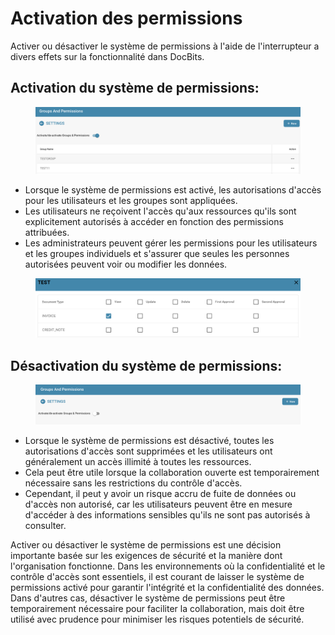 # Activation des permissions

Activer ou désactiver le système de permissions à l'aide de l'interrupteur a divers effets sur la fonctionnalité dans DocBits.

## **Activation du système de permissions:**

<figure><img src="../../../../../.gitbook/assets/activation-permissions1.png" alt=""><figcaption></figcaption></figure>

* Lorsque le système de permissions est activé, les autorisations d'accès pour les utilisateurs et les groupes sont appliquées.
* Les utilisateurs ne reçoivent l'accès qu'aux ressources qu'ils sont explicitement autorisés à accéder en fonction des permissions attribuées.
* Les administrateurs peuvent gérer les permissions pour les utilisateurs et les groupes individuels et s'assurer que seules les personnes autorisées peuvent voir ou modifier les données.

<figure><img src="../../../../../.gitbook/assets/activation-permissions2.png" alt=""><figcaption></figcaption></figure>

## Désactivation du système de permissions:

<figure><img src="../../../../../.gitbook/assets/activation-permissions3.png" alt=""><figcaption></figcaption></figure>

* Lorsque le système de permissions est désactivé, toutes les autorisations d'accès sont supprimées et les utilisateurs ont généralement un accès illimité à toutes les ressources.
* Cela peut être utile lorsque la collaboration ouverte est temporairement nécessaire sans les restrictions du contrôle d'accès.
* Cependant, il peut y avoir un risque accru de fuite de données ou d'accès non autorisé, car les utilisateurs peuvent être en mesure d'accéder à des informations sensibles qu'ils ne sont pas autorisés à consulter.

Activer ou désactiver le système de permissions est une décision importante basée sur les exigences de sécurité et la manière dont l'organisation fonctionne. Dans les environnements où la confidentialité et le contrôle d'accès sont essentiels, il est courant de laisser le système de permissions activé pour garantir l'intégrité et la confidentialité des données. Dans d'autres cas, désactiver le système de permissions peut être temporairement nécessaire pour faciliter la collaboration, mais doit être utilisé avec prudence pour minimiser les risques potentiels de sécurité.
